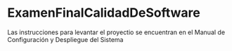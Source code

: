 # ExamenFinalCalidadDeSoftware

Las instrucciones para levantar el proyectio se encuentran en el Manual de Configuración y Despliegue del Sistema
